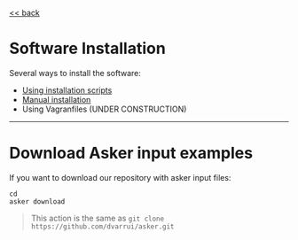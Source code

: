 
[<< back](../../README.md)

# Software Installation

Several ways to install the software:
* [Using installation scripts](scripts.md)
* [Manual installation](manual.md)
* Using Vagranfiles (UNDER CONSTRUCTION)

---

# Download Asker input examples

If you want to download our repository with asker input files:

```
cd
asker download
```

> This action is the same as `git clone https://github.com/dvarrui/asker.git`
